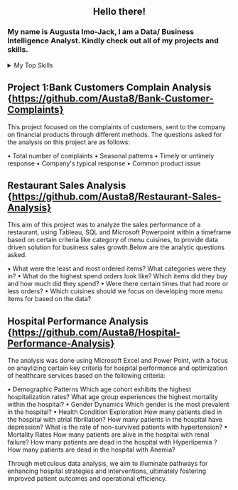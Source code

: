 <h2 align="center">Hello there!

### My name is Augusta Imo-Jack, I am a Data/ Business Intelligence Analyst. Kindly check out all of my projects and skills.

<details> 
  <summary>My Top Skills</summary>
  
| Rank | Top Skills   |
|-----:|--------------|
|     1|    Excel     |
|     2|    MySQL     |
|     3|   Tableau    |
|     4|   Power BI   |
|     5|   Python     |

</details>


## Project 1:Bank Customers Complain Analysis {https://github.com/Austa8/Bank-Customer-Complaints}
This project focused on the complaints of customers, sent to the company on financial products through different methods. The questions asked for the analysis on this project are as follows:

• Total number of complaints 
• Seasonal patterns
• Timely or untimely response
• Company's typical response
• Common product issue

## Restaurant Sales Analysis {https://github.com/Austa8/Restaurant-Sales-Analysis}
This aim of this project was to analyze the sales performance of a restaurant, using Tableau, SQL and Microsoft Powerpoint within a timeframe based on certain criteria like category of menu cuisines, to provide data driven solution for business sales growth.Below are the analytic questions asked.

• What were the least and most ordered items? What categories were they in?
• What do the highest spend orders look like? Which items did they buy and how much did they spend?
• Were there certain times that had more or less orders?
• Which cuisines should we focus on developing more menu items for based on the data?

## Hospital Performance Analysis {https://github.com/Austa8/Hospital-Performance-Analysis}
The analysis was done using Microsoft Excel and Power Point, with a focus on anaylizing certain key criteria for hospital performance and optimization of healthcare services based on the following criteria:

• Demographic Patterns
Which age cohort exhibits the highest hospitalization rates?
What age group experiences the highest mortality within the hospital?
• Gender Dynamics
Which gender is the most prevalent in the hospital?
• Health Condition Exploration
How many patients died in the hospital with atrial fibrillation?
How many patients in the hospital have depression?
What is the rate of non-survived patients with hypertension?
• Mortality Rates
How many patients are alive in the hospital with renal failure?
How many patients are dead in the hospital with Hyperlipemia ?
How many patients are dead in the hospital with Anemia?

Through meticulous data analysis, we aim to illuminate pathways for enhancing hospital strategies and interventions, ultimately fostering improved patient outcomes and operational efficiency.

